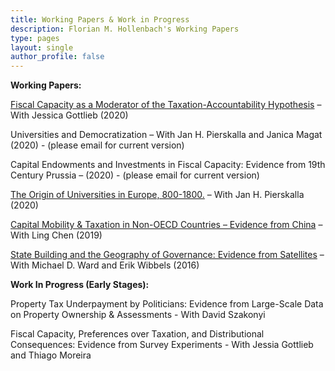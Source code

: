 ```yaml
---
title: Working Papers & Work in Progress
description: Florian M. Hollenbach's Working Papers
type: pages
layout: single
author_profile: false
---
```


__Working Papers:__

[Fiscal Capacity as a Moderator of the Taxation-Accountability Hypothesis](../papers/Gottlieb_Hollenbach_2020.pdf) – With Jessica Gottlieb (2020)

Universities and Democratization – With Jan H. Pierskalla and Janica Magat (2020) - (please email for current version)

Capital Endowments and Investments in Fiscal Capacity: Evidence from 19th Century Prussia – (2020) - (please email for current version)

[The Origin of Universities in Europe, 800-1800.](../papers/Hollenbach_Pierskalla_2020.pdf) – With Jan H. Pierskalla (2020)

[Capital Mobility & Taxation in Non-OECD Countries – Evidence from China](../papers/Hollenbach_Chen_2019.pdf) – With Ling Chen (2019)

[State Building and the Geography of Governance: Evidence from Satellites](../papers/Hollenbach_Ward_Wibbels_2016.pdf) – With Michael D. Ward and Erik Wibbels (2016)

__Work In Progress (Early Stages):__

Property Tax Underpayment by Politicians: Evidence from Large-Scale Data on Property Ownership & Assessments - With David Szakonyi

Fiscal Capacity, Preferences over Taxation, and Distributional Consequences: Evidence from Survey Experiments - With Jessia Gottlieb and Thiago Moreira
